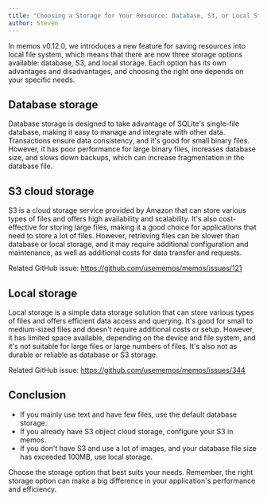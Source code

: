 ```yaml
---
title: "Choosing a Storage for Your Resource: Database, S3, or Local Storage?"
author: Steven
---
```


In memos v0.12.0, we introduces a new feature for saving resources into local file system, which means that there are now three storage options available: database, S3, and local storage. Each option has its own advantages and disadvantages, and choosing the right one depends on your specific needs.

## Database storage

Database storage is designed to take advantage of SQLite's single-file database, making it easy to manage and integrate with other data. Transactions ensure data consistency, and it's good for small binary files. However, it has poor performance for large binary files, increases database size, and slows down backups, which can increase fragmentation in the database file.

## S3 cloud storage

S3 is a cloud storage service provided by Amazon that can store various types of files and offers high availability and scalability. It's also cost-effective for storing large files, making it a good choice for applications that need to store a lot of files. However, retrieving files can be slower than database or local storage, and it may require additional configuration and maintenance, as well as additional costs for data transfer and requests.

Related GitHub issue: <https://github.com/usememos/memos/issues/121>

## Local storage

Local storage is a simple data storage solution that can store various types of files and offers efficient data access and querying. It's good for small to medium-sized files and doesn't require additional costs or setup. However, it has limited space available, depending on the device and file system, and it's not suitable for large files or large numbers of files. It's also not as durable or reliable as database or S3 storage.

Related GitHub issue: <https://github.com/usememos/memos/issues/344>

## Conclusion

- If you mainly use text and have few files, use the default database storage.
- If you already have S3 object cloud storage, configure your S3 in memos.
- If you don't have S3 and use a lot of images, and your database file size has exceeded 100MB, use local storage.

Choose the storage option that best suits your needs. Remember, the right storage option can make a big difference in your application's performance and efficiency.
